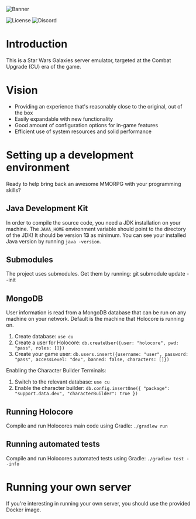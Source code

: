 ![Banner](https://imgur.com/V14kDE5.png)

![License](https://img.shields.io/badge/license-GPLv3-blue.svg?longCache=true&style=flat)
![Discord](https://img.shields.io/discord/373548910225915905.svg)

# Introduction #
This is a Star Wars Galaxies server emulator, targeted at the Combat Upgrade (CU)
era of the game.

# Vision
* Providing an experience that's reasonably close to the original, out of the box
* Easily expandable with new functionality
* Good amount of configuration options for in-game features
* Efficient use of system resources and solid performance

# Setting up a development environment #
Ready to help bring back an awesome MMORPG with your programming skills?

## Java Development Kit ##
In order to compile the source code, you need a JDK installation on your machine. The `JAVA_HOME` environment variable
should point to the directory of the JDK! It should be version **13** as minimum. You can see your installed Java version
by running `java -version`.

## Submodules ##
The project uses submodules. Get them by running: git submodule update --init

## MongoDB ##
User information is read from a MongoDB database that can be run on any machine on your network. Default is the machine that Holocore is running on.

1. Create database: `use cu`
2. Create a user for Holocore: `db.createUser({user: "holocore", pwd: "pass", roles: []})`
3. Create your game user: `db.users.insert({username: "user", password: "pass", accessLevel: "dev", banned: false, characters: []})`

Enabling the Character Builder Terminals:
1. Switch to the relevant database: `use cu`
2. Enable the character builder: `db.config.insertOne({ "package": "support.data.dev", "characterBuilder": true })`

## Running Holocore ##
Compile and run Holocores main code using Gradle: `./gradlew run`

## Running automated tests ##
Compile and run Holocores automated tests using Gradle: `./gradlew test --info`

# Running your own server #
If you're interesting in running your own server, you should use the provided
Docker image.